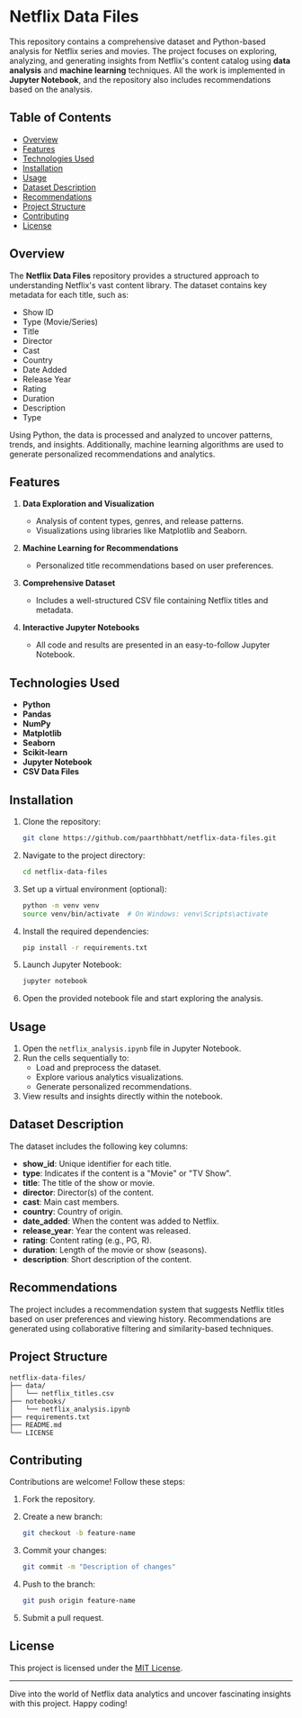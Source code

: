 # Netflix Data Files

This repository contains a comprehensive dataset and Python-based analysis for Netflix series and movies. The project focuses on exploring, analyzing, and generating insights from Netflix's content catalog using **data analysis** and **machine learning** techniques. All the work is implemented in **Jupyter Notebook**, and the repository also includes recommendations based on the analysis.

## Table of Contents

- [Overview](#overview)
- [Features](#features)
- [Technologies Used](#technologies-used)
- [Installation](#installation)
- [Usage](#usage)
- [Dataset Description](#dataset-description)
- [Recommendations](#recommendations)
- [Project Structure](#project-structure)
- [Contributing](#contributing)
- [License](#license)

## Overview

The **Netflix Data Files** repository provides a structured approach to understanding Netflix's vast content library. The dataset contains key metadata for each title, such as:

- Show ID
- Type (Movie/Series)
- Title
- Director
- Cast
- Country
- Date Added
- Release Year
- Rating
- Duration
- Description
- Type

Using Python, the data is processed and analyzed to uncover patterns, trends, and insights. Additionally, machine learning algorithms are used to generate personalized recommendations and analytics.

## Features

1. **Data Exploration and Visualization**
   - Analysis of content types, genres, and release patterns.
   - Visualizations using libraries like Matplotlib and Seaborn.

2. **Machine Learning for Recommendations**
   - Personalized title recommendations based on user preferences.

3. **Comprehensive Dataset**
   - Includes a well-structured CSV file containing Netflix titles and metadata.

4. **Interactive Jupyter Notebooks**
   - All code and results are presented in an easy-to-follow Jupyter Notebook.

## Technologies Used

  - **Python**
  - **Pandas**
  - **NumPy**
  - **Matplotlib**
  - **Seaborn**
  - **Scikit-learn**
  - **Jupyter Notebook**
  - **CSV Data Files**

## Installation

1. Clone the repository:

   ```bash
   git clone https://github.com/paarthbhatt/netflix-data-files.git
   ```

2. Navigate to the project directory:

   ```bash
   cd netflix-data-files
   ```

3. Set up a virtual environment (optional):

   ```bash
   python -m venv venv
   source venv/bin/activate  # On Windows: venv\Scripts\activate
   ```

4. Install the required dependencies:

   ```bash
   pip install -r requirements.txt
   ```

5. Launch Jupyter Notebook:

   ```bash
   jupyter notebook
   ```

6. Open the provided notebook file and start exploring the analysis.

## Usage

1. Open the `netflix_analysis.ipynb` file in Jupyter Notebook.
2. Run the cells sequentially to:
   - Load and preprocess the dataset.
   - Explore various analytics visualizations.
   - Generate personalized recommendations.
3. View results and insights directly within the notebook.

## Dataset Description

The dataset includes the following key columns:

- **show_id**: Unique identifier for each title.
- **type**: Indicates if the content is a "Movie" or "TV Show".
- **title**: The title of the show or movie.
- **director**: Director(s) of the content.
- **cast**: Main cast members.
- **country**: Country of origin.
- **date_added**: When the content was added to Netflix.
- **release_year**: Year the content was released.
- **rating**: Content rating (e.g., PG, R).
- **duration**: Length of the movie or show (seasons).
- **description**: Short description of the content.

## Recommendations

The project includes a recommendation system that suggests Netflix titles based on user preferences and viewing history. Recommendations are generated using collaborative filtering and similarity-based techniques.

## Project Structure

```
netflix-data-files/
├── data/
│   └── netflix_titles.csv
├── notebooks/
│   └── netflix_analysis.ipynb
├── requirements.txt
├── README.md
└── LICENSE
```

## Contributing

Contributions are welcome! Follow these steps:

1. Fork the repository.
2. Create a new branch:

   ```bash
   git checkout -b feature-name
   ```

3. Commit your changes:

   ```bash
   git commit -m "Description of changes"
   ```

4. Push to the branch:

   ```bash
   git push origin feature-name
   ```

5. Submit a pull request.

## License

This project is licensed under the [MIT License](LICENSE).

---

Dive into the world of Netflix data analytics and uncover fascinating insights with this project. Happy coding!

